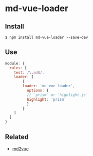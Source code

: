 # md-vue-loader

## Install

```
$ npm install md-vue-loader --save-dev
```

## Use

```js
module: {
  rules: [
    test: /\.md$/,
    loader: [
    	{
        loader: 'md-vue-loader',
    	  options: {
          // `prism` or `highlight.js`
          highlight: 'prism'
    	  }
    	}
  	]
  ]
}
```

## Related

- [md2vue](https://github.com/AngusFu/md2vue/)
